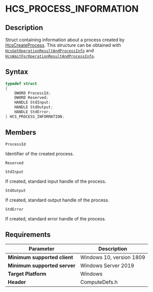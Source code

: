 # HCS_PROCESS_INFORMATION

## Description

Struct containing information about a process created by [HcsCreateProcess](./HcsCreateProcess.md). This structure can be obtained with [`HcsGetOperationResultAndProcessInfo`](./HcsGetOperationResultAndProcessInfo.md) and [`HcsWaitForOperationResultAndProcessInfo`](./HcsWaitForOperationResultAndProcessInfo.md).

## Syntax

```cpp
typedef struct
{
    DWORD ProcessId;
    DWORD Reserved;
    HANDLE StdInput;
    HANDLE StdOutput;
    HANDLE StdError;
} HCS_PROCESS_INFORMATION;
```

## Members

`ProcessId`

Identifier of the created process.

`Reserved`

`StdInput`

If created, standard input handle of the process.

`StdOutput`

If created, standard output handle of the process.

`StdError`

If created, standard error handle of the process.

## Requirements

|Parameter|Description|
|---|---|
| **Minimum supported client** | Windows 10, version 1809 |
| **Minimum supported server** | Windows Server 2019 |
| **Target Platform** | Windows |
| **Header** | ComputeDefs.h |
